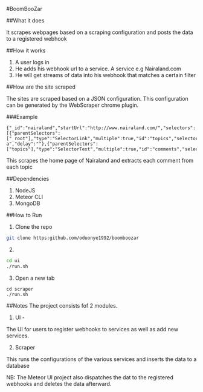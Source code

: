 #BoomBooZar

##What it does

It scrapes webpages based on a scraping configuration and posts the data to a registered webhook

##How it works

1. A user logs in
2. He adds his webhook url to a service. A service e.g Nairaland.com
3. He will get streams of data into his webhook that matches a certain filter

##How are the site scraped

The sites are scraped based on a JSON configuration. This configuration can be generated by the WebScraper chrome plugin.

###Example
```apacheconfig
{"_id":"nairaland","startUrl":"http://www.nairaland.com/","selectors":[{"parentSelectors":["_root"],"type":"SelectorLink","multiple":true,"id":"topics","selector":"td.featured a","delay":""},{"parentSelectors":["topics"],"type":"SelectorText","multiple":true,"id":"comments","selector":"blockquote","regex":"","delay":""}]}
```
This scrapes the home page of Nairaland and extracts each comment from each topic


##Dependencies

1. NodeJS
2. Meteor CLI
3. MongoDB

##How to Run

1. Clone the repo 
```bash
git clone https:github.com/oduonye1992/boomboozar
```
2. 
```bash
cd ui
./run.sh
```
3. Open a new tab

```
cd scraper
./run.sh
```
##Notes
The project consists fof 2 modules.
1. UI - 

The UI for users to register webhooks to services as well as add new services.

2. Scraper

This runs the configurations of the various services and inserts the data to a database

NB: The Meteor UI project also dispatches the dat to the registered webhooks and deletes the data afterward.
